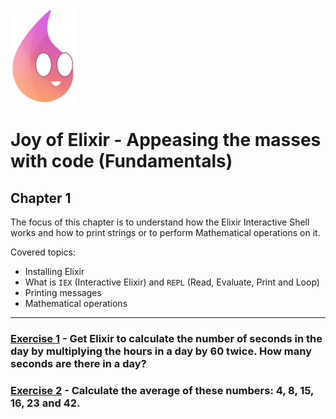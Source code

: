 <img src="../.github/docs/logo.png" height="150"/>

# Joy of Elixir - Appeasing the masses with code (Fundamentals)
## Chapter 1

The focus of this chapter is to understand how the Elixir Interactive Shell works and how to print strings or to perform Mathematical operations on it.

Covered topics:
- Installing Elixir
- What is ``IEX`` (Interactive Elixir) and ``REPL`` (Read, Evaluate, Print and Loop)
- Printing messages
- Mathematical operations

---

### [Exercise 1]('./exercice1.ex') - Get Elixir to calculate the number of seconds in the day by multiplying the hours in a day by 60 twice. How many seconds are there in a day?

### [Exercise 2]('./exercice2.ex') - Calculate the average of these numbers: 4, 8, 15, 16, 23 and 42.
